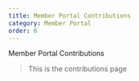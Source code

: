 ```yaml
---
title: Member Portal Contributions
category: Member Portal
order: 6
---
```


Member Portal Contributions

> This is the contributions page
